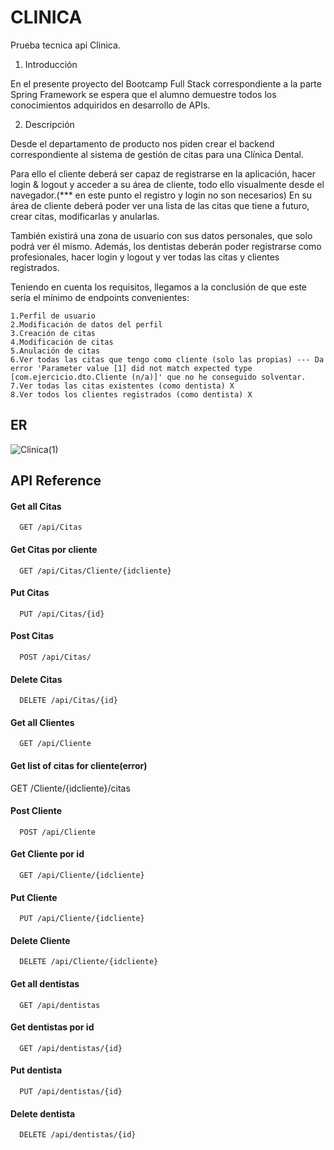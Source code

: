 # CLINICA
Prueba tecnica api Clinica. 
1.    Introducción

En el presente proyecto del Bootcamp Full Stack correspondiente a la parte Spring Framework se espera que el alumno demuestre todos los conocimientos adquiridos en desarrollo de APIs. 

2.    Descripción 

Desde el departamento de producto nos piden crear el backend correspondiente al sistema de gestión de citas para una Clínica Dental.

Para ello el cliente deberá ser capaz de registrarse en la aplicación, hacer login & logout y acceder a su área de cliente, todo ello visualmente desde el navegador.(*** en este punto el registro y login no son necesarios) En su área de cliente deberá poder ver una lista de las citas que tiene a futuro, crear citas, modificarlas y anularlas.

También existirá una zona de usuario con sus datos personales, que solo podrá ver él mismo. Además, los dentistas deberán poder registrarse como profesionales, hacer login y logout y ver todas las citas y clientes registrados.

Teniendo en cuenta los requisitos, llegamos a la conclusión de que este sería el mínimo de endpoints convenientes:

    1.Perfil de usuario
    2.Modificación de datos del perfil
    3.Creación de citas
    4.Modificación de citas
    5.Anulación de citas
    6.Ver todas las citas que tengo como cliente (solo las propias) --- Da error 'Parameter value [1] did not match expected type [com.ejercicio.dto.Cliente (n/a)]' que no he conseguido solventar. 
    7.Ver todas las citas existentes (como dentista) X
    8.Ver todos los clientes registrados (como dentista) X



## ER
![Clinica(1)](https://user-images.githubusercontent.com/78553396/235637688-04400231-beb5-4b56-8ccb-646613a3ffcc.jpg)



## API Reference

#### Get all Citas

```http
  GET /api/Citas
```

#### Get Citas por cliente

```http
  GET /api/Citas/Cliente/{idcliente}
```

#### Put Citas
```http
  PUT /api/Citas/{id}
```

#### Post Citas
```http
  POST /api/Citas/
```


#### Delete Citas
```http
  DELETE /api/Citas/{id}
```



#### Get all Clientes

```http
  GET /api/Cliente
```

#### Get list of citas for cliente(error)
GET /Cliente/{idcliente}/citas


#### Post Cliente
```http
  POST /api/Cliente
```

#### Get Cliente por id

```http
  GET /api/Cliente/{idcliente}
```

#### Put Cliente
```http
  PUT /api/Cliente/{idcliente}
```

#### Delete Cliente
```http
  DELETE /api/Cliente/{idcliente}

```


#### Get all dentistas

```http
  GET /api/dentistas
```


#### Get dentistas por id

```http
  GET /api/dentistas/{id}
```

#### Put dentista
```http
  PUT /api/dentistas/{id}
```

#### Delete dentista
```http
  DELETE /api/dentistas/{id}

```

